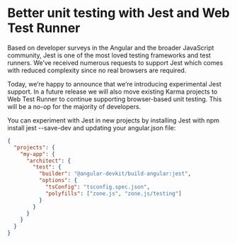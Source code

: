 # Better unit testing with Jest and Web Test Runner

Based on developer surveys in the Angular and the broader JavaScript community, Jest is one of the most loved testing frameworks and test runners. We’ve received numerous requests to support Jest which comes with reduced complexity since no real browsers are required.

Today, we’re happy to announce that we’re introducing experimental Jest support. In a future release we will also move existing Karma projects to Web Test Runner to continue supporting browser-based unit testing. This will be a no-op for the majority of developers.

You can experiment with Jest in new projects by installing Jest with npm install jest --save-dev and updating your angular.json file:

```json
{
  "projects": {
    "my-app": {
      "architect": {
        "test": {
          "builder": "@angular-devkit/build-angular:jest",
          "options": {
            "tsConfig": "tsconfig.spec.json",
            "polyfills": ["zone.js", "zone.js/testing"]
          }
        }
      }
    }
  }
}
```